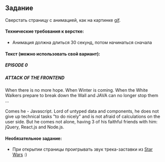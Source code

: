 ## Задание

Сверстать страницу с анимацией, как на картинке [gif](animation_front-end_wars.gif). 

#### Технические требования к верстке:
- Анимация должна длиться 30 секунд, потом начинаться сначала

#### Текст (можно использовать свой вариант):

##### EPISODE 0
##### ATTACK OF THE FRONTEND

When there is no more hope. When Winter is coming. When the White Walkers prepare to break down the Wall and JAVA can no longer stop them ... <br><br>
Comes he - Javascript. Lord of untyped data and components, he does not give up technical tasks "to do nicely" and is not afraid of calculations on the user side. But he comes not alone, having 3 of his faithful friends with him: jQuery, React.js and Node.js.

#### Необязательное задание:
- При открытии страницы проигрывать звук трека-заставки из [Star Wars](https://www.youtube.com/watch?v=EjMNNpIksaI) :)